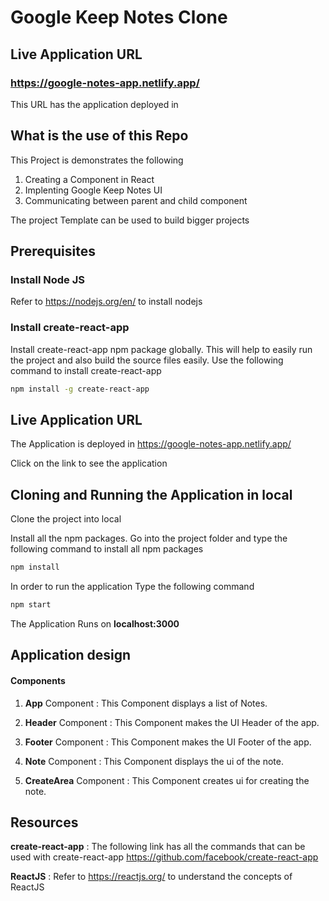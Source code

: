 # Google Keep Notes Clone 

## Live Application URL

### https://google-notes-app.netlify.app/
This URL has the application deployed in


## What is the use of this Repo

This Project is demonstrates the following
1. Creating a Component in React
2. Implenting Google Keep Notes UI 
3. Communicating between parent and child component

The project Template can be used to build bigger projects

## Prerequisites

### Install Node JS
Refer to https://nodejs.org/en/ to install nodejs

### Install create-react-app
Install create-react-app npm package globally. This will help to easily run the project and also build the source files easily. Use the following command to install create-react-app

```bash
npm install -g create-react-app
```
## Live Application URL

The Application is deployed in https://google-notes-app.netlify.app/

Click on the link to see the application

## Cloning and Running the Application in local

Clone the project into local

Install all the npm packages. Go into the project folder and type the following command to install all npm packages

```bash
npm install
```

In order to run the application Type the following command

```bash
npm start
```

The Application Runs on **localhost:3000**

## Application design

#### Components

1. **App** Component : This Component displays a list of Notes.  

2. **Header** Component : This Component makes the UI Header of the app.

3. **Footer** Component : This Component makes the UI Footer of the app.

4. **Note** Component : This Component displays the ui of the note.

5. **CreateArea** Component : This Component creates ui for creating the note.


## Resources

**create-react-app** : The following link has all the commands that can be used with create-react-app
https://github.com/facebook/create-react-app

**ReactJS** : Refer to https://reactjs.org/ to understand the concepts of ReactJS

